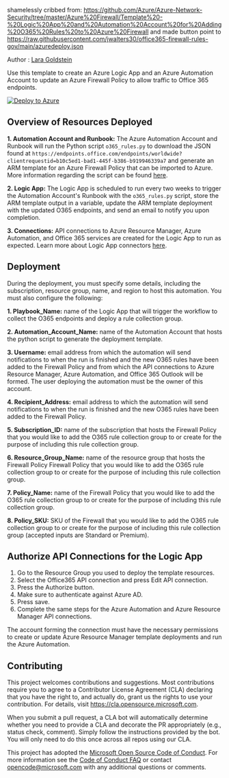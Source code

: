 shamelessly cribbed from: https://github.com/Azure/Azure-Network-Security/tree/master/Azure%20Firewall/Template%20-%20Logic%20App%20and%20Automation%20Account%20for%20Adding%20O365%20Rules%20to%20Azure%20Firewall and made button point to https://raw.githubusercontent.com/jwalters30/office365-firewall-rules-gov/main/azuredeploy.json

Author : [Lara Goldstein](https://github.com/laragoldstein13)

Use this template to create an Azure Logic App and an Azure Automation Account to update an Azure Firewall Policy to allow traffic to Office 365 endpoints.

[![Deploy to Azure](https://aka.ms/deploytoazurebutton)](https://portal.azure.com/#create/Microsoft.Template/uri/https%3A%2F%2Fraw.githubusercontent.com%2Fjwalters30%2Foffice365-firewall-rules-gov%2Fmain%2Fazuredeploy.json)

## Overview of Resources Deployed
**1. Automation Account and Runbook:** The Azure Automation Account and Runbook will run the Python script `o365_rules.py` to download the JSON found at `https://endpoints.office.com/endpoints/worldwide?clientrequestid=b10c5ed1-bad1-445f-b386-b919946339a7` and generate an ARM template for an Azure Firewall Policy that can be imported to Azure. More information regarding the script can be found [here](https://blog.cloudtrooper.net/2022/05/06/azure-firewall-rules-for-office-365/).

**2. Logic App:** The Logic App is scheduled to run every two weeks to trigger the Automation Account's Runbook with the `o365_rules.py` script, store the ARM template output in a variable, update the ARM template deployment with the updated O365 endpoints, and send an email to notify you upon completion.

**3. Connections:** API connections to Azure Resource Manager, Azure Automation, and Office 365 services are created for the Logic App to run as expected. Learn more about Logic App connectors [here](https://docs.microsoft.com/en-us/azure/connectors/apis-list).

## Deployment

During the deployment, you must specify some details, including the subscription, resource group, name, and region to host this automation. You must also configure the following: 

**1. Playbook_Name:** name of the Logic App that will trigger the workflow to collect the O365 endpoints and deploy a rule collection group.

**2. Automation_Account_Name:** name of the Automation Account that hosts the python script to generate the deployment template.

**3. Username:** email address from which the automation will send notifications to when the run is finished and the new O365 rules have been added to the Firewall Policy and from which the API connections to Azure Resource Manager, Azure Automation, and Office 365 Outlook will be formed. The user deploying the automation must be the owner of this account.

**4. Recipient_Address:** email address to which the automation will send notifications to when the run is finished and the new O365 rules have been added to the Firewall Policy.

**5. Subscription_ID:** name of the subscription that hosts the Firewall Policy that you would like to add the O365 rule collection group to  or create for the purpose of including this rule collection group.

**6. Resource_Group_Name:** name of the resource group that hosts the Firewall Policy Firewall Policy that you would like to add the O365 rule collection group to  or create for the purpose of including this rule collection group.

**7. Policy_Name:** name of the Firewall Policy that you would like to add the O365 rule collection group to or create for the purpose of including this rule collection group.

**8. Policy_SKU:** SKU of the Firewall that you would like to add the O365 rule collection group to or create for the purpose of including this rule collection group (accepted inputs are Standard or Premium).

## Authorize API Connections for the Logic App

1. Go to the Resource Group you used to deploy the template resources. 
2. Select the Office365 API connection and press Edit API connection. 
3. Press the Authorize button. 
4. Make sure to authenticate against Azure AD. 
5. Press save. 
6. Complete the same steps for the Azure Automation and Azure Resource Manager API connections.
 
The account forming the connection must have the necessary permissions to create or update Azure Resource Manager template deployments and run the Azure Automation.

## Contributing

This project welcomes contributions and suggestions.  Most contributions require you to agree to a
Contributor License Agreement (CLA) declaring that you have the right to, and actually do, grant us
the rights to use your contribution. For details, visit https://cla.opensource.microsoft.com.

When you submit a pull request, a CLA bot will automatically determine whether you need to provide
a CLA and decorate the PR appropriately (e.g., status check, comment). Simply follow the instructions
provided by the bot. You will only need to do this once across all repos using our CLA.

This project has adopted the [Microsoft Open Source Code of Conduct](https://opensource.microsoft.com/codeofconduct/).
For more information see the [Code of Conduct FAQ](https://opensource.microsoft.com/codeofconduct/faq/) or
contact [opencode@microsoft.com](mailto:opencode@microsoft.com) with any additional questions or comments.
